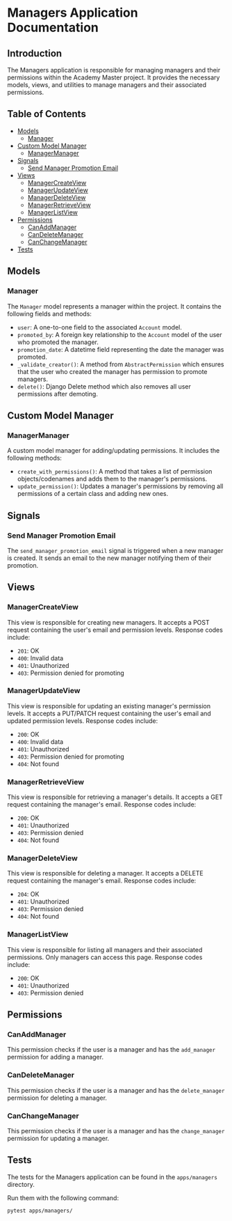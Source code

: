 # Managers Application Documentation

## Introduction

The Managers application is responsible for managing managers and their permissions within the Academy Master project. It provides the necessary models, views, and utilities to manage managers and their associated permissions.

## Table of Contents
- [Models](#models)
  - [Manager](#manager)
- [Custom Model Manager](#custom-model-manager)
  - [ManagerManager](#managermanager)
- [Signals](#signals)
  - [Send Manager Promotion Email](#send-manager-promotion-email)
- [Views](#views)
  - [ManagerCreateView](#managercreateview)
  - [ManagerUpdateView](#managerupdateview)
  - [ManagerDeleteView](#managerdeleteview)
  - [ManagerRetrieveView](#managerretrieveview)
  - [ManagerListView](#managerlistview)
- [Permissions](#permissions)
  - [CanAddManager](#canaddmanager)
  - [CanDeleteManager](#candeletemanager)
  - [CanChangeManager](#canchangemanager)
- [Tests](#tests)

## Models

### Manager

The `Manager` model represents a manager within the project. It contains the following fields and methods:

- `user`: A one-to-one field to the associated `Account` model.
- `promoted_by`: A foreign key relationship to the `Account` model of the user who promoted the manager.
- `promotion_date`: A datetime field representing the date the manager was promoted.
- `_validate_creator()`: A method from `AbstractPermission` which ensures that the user who created the manager has permission to promote managers.
- `delete()`: Django Delete method which also removes all user permissions after demoting.

## Custom Model Manager

### ManagerManager

A custom model manager for adding/updating permissions. It includes the following methods:

- `create_with_permissions()`: A method that takes a list of permission objects/codenames and adds them to the manager's permissions.
- `update_permission()`: Updates a manager's permissions by removing all permissions of a certain class and adding new ones.

## Signals

### Send Manager Promotion Email

The `send_manager_promotion_email` signal is triggered when a new manager is created. It sends an email to the new manager notifying them of their promotion.

## Views

### ManagerCreateView

This view is responsible for creating new managers. It accepts a POST request containing the user's email and permission levels. Response codes include:

- `201`: OK
- `400`: Invalid data
- `401`: Unauthorized
- `403`: Permission denied for promoting

### ManagerUpdateView

This view is responsible for updating an existing manager's permission levels. It accepts a PUT/PATCH request containing the user's email and updated permission levels. Response codes include:

- `200`: OK
- `400`: Invalid data
- `401`: Unauthorized
- `403`: Permission denied for promoting
- `404`: Not found

### ManagerRetrieveView

This view is responsible for retrieving a manager's details. It accepts a GET request containing the manager's email. Response codes include:

- `200`: OK
- `401`: Unauthorized
- `403`: Permission denied
- `404`: Not found

### ManagerDeleteView

This view is responsible for deleting a manager. It accepts a DELETE request containing the manager's email. Response codes include:

- `204`: OK
- `401`: Unauthorized
- `403`: Permission denied
- `404`: Not found


### ManagerListView

This view is responsible for listing all managers and their associated permissions. Only managers can access this page. Response codes include:

- `200`: OK
- `401`: Unauthorized
- `403`: Permission denied

## Permissions

### CanAddManager

This permission checks if the user is a manager and has the `add_manager` permission for adding a manager.

### CanDeleteManager

This permission checks if the user is a manager and has the `delete_manager` permission for deleting a manager.

### CanChangeManager

This permission checks if the user is a manager and has the `change_manager` permission for updating a manager.

## Tests

The tests for the Managers application can be found in the `apps/managers` directory.

Run them with the following command:

```
pytest apps/managers/
```
